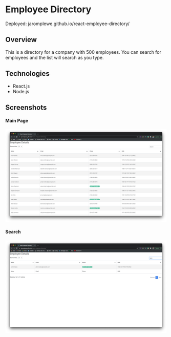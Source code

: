 # Employee Directory

Deployed: jaromplewe.github.io/react-employee-directory/

## Overview

This is a directory for a company with 500 employees. You can search for employees and the list will search as you type.

## Technologies

* React.js
* Node.js

## Screenshots

#### Main Page
![mainpage](./screenshots/mainpage.png)

#### Search
![search](./screenshots/search.png)
